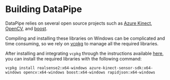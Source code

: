 # Building DataPipe

DataPipe relies on several open source projects such as [Azure Kinect](https://github.com/Microsoft/Azure-Kinect-Sensor-SDK), [OpenCV](https://github.com/opencv/opencv), and [boost](https://www.boost.org/).

Compiling and installing these libraries on Windows can be complicated and time consuming, so we rely on [vcpkg](https://github.com/microsoft/vcpkg) to manage all the required libraries.

After installing and integrating `vcpkg` through the instructions available [here](https://github.com/microsoft/vcpkg), you can install the required libraries with the following command:

`vcpkg install realsense2:x64-windows azure-kinect-sensor-sdk:x64-windows opencv:x64-windows boost:x64-windows rapidjson:x64-windows`
